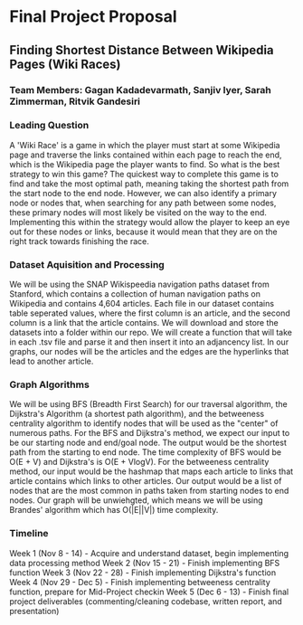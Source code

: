 # Final Project Proposal

## Finding Shortest Distance Between Wikipedia Pages (Wiki Races)

### Team Members: Gagan Kadadevarmath, Sanjiv Iyer, Sarah Zimmerman, Ritvik Gandesiri

### Leading Question
A 'Wiki Race' is a game in which the player must start at some Wikipedia page and traverse the links contained within each page to reach the end, which is the Wikipedia page the player wants to find. So what is the best strategy to win this game? The quickest way to complete this game is to find and take the most optimal path, meaning taking the shortest path from the start node to the end node. However, we can also identify a primary node or nodes that, when searching for any path between some nodes, these primary nodes will most likely be visited on the way to the end. Implementing this within the strategy would allow the player to keep an eye out for these nodes or links, because it would mean that they are on the right track towards finishing the race.

### Dataset Aquisition and Processing
We will be using the SNAP Wikispeedia navigation paths dataset from Stanford, which contains a collection of human navigation paths on Wikipedia and contains 4,604 articles. Each file in our dataset contains table seperated values, where the first column is an article, and the second column is a link that the article contains. We will download and store the datasets into a folder within our repo. We will create a function that will take in each .tsv file and parse it and then insert it into an adjancency list. In our graphs, our nodes will be the articles and the edges are the hyperlinks that lead to another article. 

### Graph Algorithms
We will be using BFS (Breadth First Search) for our traversal algorithm, the Dijkstra's Algorithm (a shortest path algorithm), and the betweeness centrality algorithm to identify nodes that will be used as the "center" of numerous paths. For the BFS and Dijkstra's method, we expect our input to be our starting node and end/goal node. The output would be the shortest path from the starting to end node. The time complexity of BFS would be O(E + V) and Dijkstra's is O(E + VlogV). For the betweeness centrality method, our input would be the hashmap that maps each article to links that article contains which links to other articles. Our output would be a list of nodes that are the most common in paths taken from starting nodes to end nodes. Our graph will be unwiehgted, which means we will be using Brandes' algorithm which has O(|E||V|) time complexity.    

### Timeline
Week 1 (Nov 8 - 14) - Acquire and understand dataset, begin implementing data processing method
Week 2 (Nov 15 - 21) - Finish implementing BFS function
Week 3 (Nov 22 - 28) - Finish implementing Dijkstra's function
Week 4 (Nov 29 - Dec 5) - Finish implementing betweeness centrality function, prepare for Mid-Project checkin
Week 5 (Dec 6 - 13) - Finish final project deliverables (commenting/cleaning codebase, written report, and presentation)